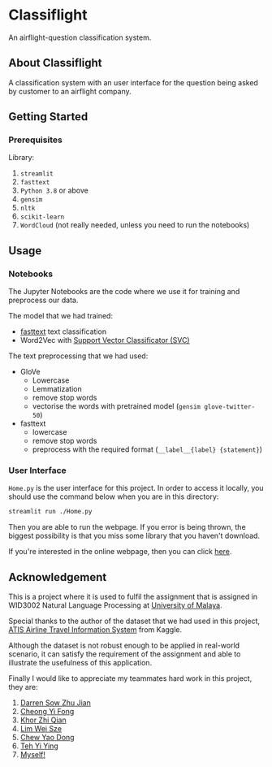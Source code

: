 # Classiflight

An airflight-question classification system.

## About Classiflight
A classification system with an user interface for the question being asked by customer to an airflight company.

## Getting Started

### Prerequisites
Library:
1. `streamlit`
2. `fasttext`
3. `Python 3.8` or above
4. `gensim`
5. `nltk`
6. `scikit-learn`
7. `WordCloud` (not really needed, unless you need to run the notebooks) 

## Usage
### Notebooks
The Jupyter Notebooks are the code where we use it for training and preprocess our data. 

The model that we had trained:
- [fasttext](https://fasttext.cc/) text classification
- Word2Vec with [Support Vector Classificator (SVC)](https://scikit-learn.org/stable/modules/generated/sklearn.svm.SVC.html)

The text preprocessing that we had used:
- GloVe
    - Lowercase
    - Lemmatization
    - remove stop words
    - vectorise the words with pretrained model (`gensim glove-twitter-50`)
- fasttext
    - lowercase
    - remove stop words
    - preprocess with the required format (`__label__{label} {statement}`)

### User Interface
`Home.py` is the user interface for this project. In order to access it locally, you should use the command below when you are in this directory:
```sh
streamlit run ./Home.py
```

Then you are able to run the webpage. If you error is being thrown, the biggest possibility is that you miss some library that you haven't download. 

If you're interested in the online webpage, then you can click [here](https://lhz0616-classiflight-home-6hzka5.streamlit.app/).


## Acknowledgement
This is a project where it is used to fulfil the assignment that is assigned in WID3002 Natural Language Processing at [University of Malaya](https://www.um.edu.my/).

Special thanks to the author of the dataset that we had used in this project, [ATIS Airline Travel Information System](https://www.kaggle.com/datasets/hassanamin/atis-airlinetravelinformationsystem) from Kaggle. 

Although the dataset is not robust enough to be applied in real-world scenario, it can satisfy the requirement of the assignment and able to illustrate the usefulness of this application.

Finally I would like to appreciate my teammates hard work in this project, they are: 
1. [Darren Sow Zhu Jian](https://github.com/Darrensow)
2. [Cheong Yi Fong](https://github.com/CHEONG-YI-FONG)
3. [Khor Zhi Qian](https://github.com/Keyu0625)
4. [Lim Wei Sze](https://github.com/weisze-yo)
5. [Chew Yao Dong](https://github.com/yaodongchew)
6. [Teh Yi Ying](https://github.com/yiying305)
7. [Myself!](https://github.com/Lhz0616)

